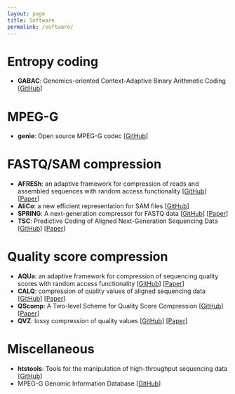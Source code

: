 ```yaml
---
layout: page
title: Software
permalink: /software/
---
```


# Entropy coding

- **GABAC**: Genomics-oriented Context-Adaptive Binary Arithmetic Coding [[GitHub](https://github.com/mitogen/gabac)]

# MPEG-G

- **genie**: Open source MPEG-G codec [[GitHub](https://github.com/mitogen/genie)]

# FASTQ/SAM compression

- **AFRESh**: an adaptive framework for compression of reads and assembled sequences with random access functionality [[GitHub](https://github.com/tparidae/AFresh)] [[Paper](https://academic.oup.com/bioinformatics/article/33/10/1464/2840131)]
- **AliCo**: a new efficient representation for SAM files [[GitHub](https://github.com/iochoa/alico)]
- **SPRING**: A next-generation compressor for FASTQ data [[GitHub](https://github.com/shubhamchandak94/Spring)] [[Paper](https://academic.oup.com/bioinformatics/advance-article/doi/10.1093/bioinformatics/bty1015/5232998)]
- **TSC**: Predictive Coding of Aligned Next-Generation Sequencing Data [[GitHub](https://github.com/voges/tsc)] [[Paper](https://ieeexplore.ieee.org/abstract/document/7786168)]

# Quality score compression

- **AQUa**: an adaptive framework for compression of sequencing quality scores with random access functionality [[GitHub](https://github.com/tparidae/AQUa)] [[Paper](https://academic.oup.com/bioinformatics/article/34/3/425/4222632)]
- **CALQ**: compression of quality values of aligned sequencing data [[GitHub](https://github.com/voges/calq)] [[Paper](https://academic.oup.com/bioinformatics/article/34/10/1650/4653693)]
- **QScomp**: A Two-level Scheme for Quality Score Compression [[GitHub](https://github.com/voges/qscomp)] [[Paper](https://www.liebertpub.com/doi/10.1089/cmb.2018.0065)]
- **QVZ**: lossy compression of quality values [[GitHub](https://github.com/mikelhernaez/qvz)] [[Paper](https://academic.oup.com/bioinformatics/article/31/19/3122/211178)]

# Miscellaneous

- **htstools**: Tools for the manipulation of high-throughput sequencing data [[GitHub](https://github.com/voges/htstools)]
- MPEG-G Genomic Information Database [[GitHub](https://github.com/voges/mpeg-g-gidb)]








